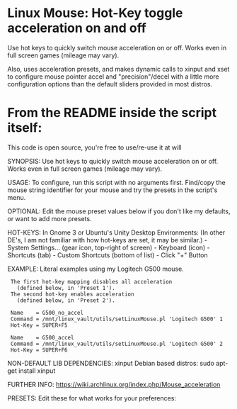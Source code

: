 # Linux Mouse: Hot-Key toggle acceleration on and off

Use hot keys to quickly switch mouse acceleration on or off. Works even in full screen games (mileage may vary).

Also, uses acceleration presets, and makes dynamic calls to xinput and xset to configure mouse pointer accel and "precision"/decel with a little more configuration options than the default sliders provided in most distros.

# From the README inside the script itself:

 This code is open source, you're free to use/re-use it at will

  SYNOPSIS:
     Use hot keys to quickly switch mouse acceleration on or off.
     Works even in full screen games (mileage may vary).

  USAGE:
     To configure, run this script with no arguments first.
     Find/copy the mouse string identifier for your mouse
     and try the presets in the script's menu.

  OPTIONAL:
     Edit the mouse preset values below if you don't like
     my defaults, or want to add more presets.

  HOT-KEYS:
     In Gnome 3 or Ubuntu's Unity Desktop Environments:
     (In other DE's, I am not familiar with how hot-keys are set,
     it may be similar.)
       - System Settings...  (gear icon, top-right of screen)
       - Keyboard         (icon)
       - Shortcuts        (tab)
       - Custom Shortcuts  (bottom of list)
       - Click "+" Button

  EXAMPLE:
     Literal examples using my Logitech G500 mouse.

     The first hot-key mapping disables all acceleration
       (defined below, in 'Preset 1').
     The second hot-key enables acceleration
       (defined below, in 'Preset 2').

     Name    = G500_no_accel
     Command = /mnt/linux_vault/utils/setLinuxMouse.pl 'Logitech G500' 1
     Hot-Key = SUPER+F5

     Name    = G500_accel
     Command = /mnt/linux_vault/utils/setLinuxMouse.pl 'Logitech G500' 2
     Hot-Key = SUPER+F6


  NON-DEFAULT LIB DEPENDENCIES:
     xinput
     Debian based distros: sudo apt-get install xinput

  FURTHER INFO:
     https://wiki.archlinux.org/index.php/Mouse_acceleration

  PRESETS:
     Edit these for what works for your preferences:
